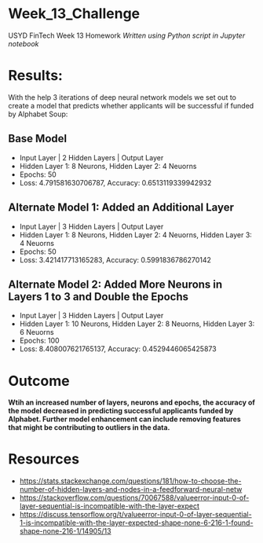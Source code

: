 # Week_13_Challenge
USYD FinTech Week 13 Homework
*Written using Python script in Jupyter notebook*

# Results:
With the help 3 iterations of deep neural network models we set out to create a model that predicts whether applicants will be successful if funded by Alphabet Soup:

## Base Model

- Input Layer | 2 Hidden Layers | Output Layer
- Hidden Layer 1: 8 Neurons, Hidden Layer 2: 4 Neuorns
- Epochs: 50
- Loss: 4.791581630706787, Accuracy: 0.6513119339942932

## Alternate Model 1: Added an Additional Layer

- Input Layer | 3 Hidden Layers | Output Layer
- Hidden Layer 1: 8 Neurons, Hidden Layer 2: 4 Neuorns, Hidden Layer 3: 4 Neuorns
- Epochs: 50
- Loss: 3.421417713165283, Accuracy: 0.5991836786270142

## Alternate Model 2: Added More Neurons in Layers 1 to 3 and Double the Epochs

- Input Layer | 3 Hidden Layers | Output Layer
- Hidden Layer 1: 10 Neurons, Hidden Layer 2: 8 Neuorns, Hidden Layer 3: 6 Neuorns
- Epochs: 100
- Loss: 8.408007621765137, Accuracy: 0.4529446065425873

# Outcome

**Wtih an increased number of layers, neurons and epochs, the accuracy of the model decreased in predicting successful applicants funded by Alphabet. Further model enhancement can include removing features that might be contributing to outliers in the data.**


# Resources
- https://stats.stackexchange.com/questions/181/how-to-choose-the-number-of-hidden-layers-and-nodes-in-a-feedforward-neural-netw
- https://stackoverflow.com/questions/70067588/valueerror-input-0-of-layer-sequential-is-incompatible-with-the-layer-expect
- https://discuss.tensorflow.org/t/valueerror-input-0-of-layer-sequential-1-is-incompatible-with-the-layer-expected-shape-none-6-216-1-found-shape-none-216-1/14905/13
